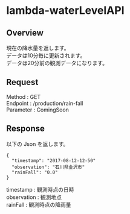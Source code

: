 # lambda-waterLevelAPI

## Overview
現在の降水量を返します。  
データは10分毎に更新されます。  
データは20分前の観測データになります。  

## Request
Method : GET  
Endpoint : /production/rain-fall  
Parameter : ComingSoon  

## Response

以下の Json を返します。
~~~
{
  "timestamp": "2017-08-12-12-50"
  "observation": "石川県金沢市"
  "rainFall": "0.0"
}
~~~

timestamp : 観測時点の日時  
observation : 観測地点  
rainFall : 観測時点の降雨量  
